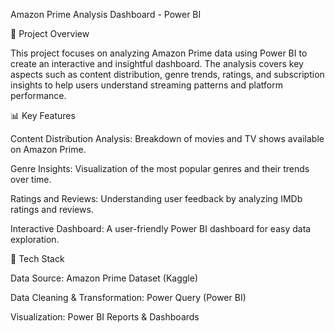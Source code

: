 Amazon Prime Analysis Dashboard - Power BI

📌 Project Overview

This project focuses on analyzing Amazon Prime data using Power BI to create an interactive and insightful dashboard. 
The analysis covers key aspects such as content distribution, genre trends, ratings, and subscription insights to help users understand streaming patterns and platform performance.

📊 Key Features

Content Distribution Analysis: Breakdown of movies and TV shows available on Amazon Prime.

Genre Insights: Visualization of the most popular genres and their trends over time.

Ratings and Reviews: Understanding user feedback by analyzing IMDb ratings and reviews.

Interactive Dashboard: A user-friendly Power BI dashboard for easy data exploration.

🔧 Tech Stack

Data Source: Amazon Prime Dataset (Kaggle)

Data Cleaning & Transformation: Power Query (Power BI)

Visualization: Power BI Reports & Dashboards
